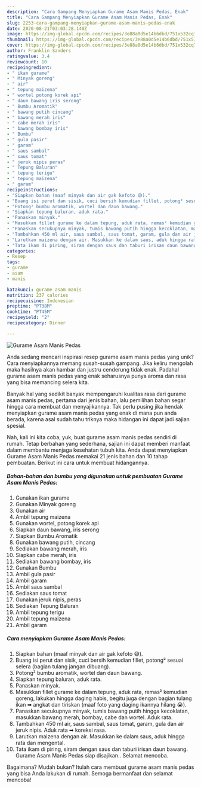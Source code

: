 ```yaml
---
description: "Cara Gampang Menyiapkan Gurame Asam Manis Pedas, Enak"
title: "Cara Gampang Menyiapkan Gurame Asam Manis Pedas, Enak"
slug: 2253-cara-gampang-menyiapkan-gurame-asam-manis-pedas-enak
date: 2020-08-21T03:03:28.140Z
image: https://img-global.cpcdn.com/recipes/3e88a0d5e14b6dbd/751x532cq70/gurame-asam-manis-pedas-foto-resep-utama.jpg
thumbnail: https://img-global.cpcdn.com/recipes/3e88a0d5e14b6dbd/751x532cq70/gurame-asam-manis-pedas-foto-resep-utama.jpg
cover: https://img-global.cpcdn.com/recipes/3e88a0d5e14b6dbd/751x532cq70/gurame-asam-manis-pedas-foto-resep-utama.jpg
author: Franklin Sanders
ratingvalue: 3.4
reviewcount: 10
recipeingredient:
- " ikan gurame"
- " Minyak goreng"
- " air"
- " tepung maizena"
- " wortel potong korek api"
- " daun bawang iris serong"
- " Bumbu Aromatik"
- " bawang putih cincang"
- " bawang merah iris"
- " cabe merah iris"
- " bawang bombay iris"
- " Bumbu"
- " gula pasir"
- " garam"
- " saus sambal"
- " saus tomat"
- " jeruk nipis peras"
- " Tepung Baluran"
- " tepung terigu"
- " tepung maizena"
- " garam"
recipeinstructions:
- "Siapkan bahan (maaf minyak dan air gak kefoto 😅)."
- "Buang isi perut dan sisik, cuci bersih kemudian fillet, potong² sesuai selera (bagian tulang jangan dibuang)."
- "Potong² bumbu aromatik, wortel dan daun bawang."
- "Siapkan tepung baluran, aduk rata."
- "Panaskan minyak."
- "Masukkan fillet gurame ke dalam tepung, aduk rata, remas² kemudian goreng, lakukan hingga daging habis, begitu juga dengan bagian tulang ikan ➡ angkat dan tiriskan (maaf foto yang daging ikannya hilang 😭)."
- "Panaskan secukupnya minyak, tumis bawang putih hingga kecoklatan, masukkan bawang merah, bombay, cabe dan wortel. Aduk rata."
- "Tambahkan 450 ml air, saus sambal, saus tomat, garam, gula dan air jeruk nipis. Aduk rata ➡ koreksi rasa."
- "Larutkan maizena dengan air. Masukkan ke dalam saus, aduk hingga rata dan mengental."
- "Tata ikam di piring, siram dengan saus dan taburi irisan daun bawang. Gurame Asam Manis Pedas siap disajikan.. Selamat mencoba."
categories:
- Resep
tags:
- gurame
- asam
- manis

katakunci: gurame asam manis 
nutrition: 237 calories
recipecuisine: Indonesian
preptime: "PT38M"
cooktime: "PT45M"
recipeyield: "2"
recipecategory: Dinner

---
```



![Gurame Asam Manis Pedas](https://img-global.cpcdn.com/recipes/3e88a0d5e14b6dbd/751x532cq70/gurame-asam-manis-pedas-foto-resep-utama.jpg)

Anda sedang mencari inspirasi resep gurame asam manis pedas yang unik? Cara menyiapkannya memang susah-susah gampang. Jika keliru mengolah maka hasilnya akan hambar dan justru cenderung tidak enak. Padahal gurame asam manis pedas yang enak seharusnya punya aroma dan rasa yang bisa memancing selera kita.



Banyak hal yang sedikit banyak mempengaruhi kualitas rasa dari gurame asam manis pedas, pertama dari jenis bahan, lalu pemilihan bahan segar hingga cara membuat dan menyajikannya. Tak perlu pusing jika hendak menyiapkan gurame asam manis pedas yang enak di mana pun anda berada, karena asal sudah tahu triknya maka hidangan ini dapat jadi sajian spesial.


Nah, kali ini kita coba, yuk, buat gurame asam manis pedas sendiri di rumah. Tetap berbahan yang sederhana, sajian ini dapat memberi manfaat dalam membantu menjaga kesehatan tubuh kita. Anda dapat menyiapkan Gurame Asam Manis Pedas memakai 21 jenis bahan dan 10 tahap pembuatan. Berikut ini cara untuk membuat hidangannya.

<!--inarticleads1-->

##### Bahan-bahan dan bumbu yang digunakan untuk pembuatan Gurame Asam Manis Pedas:

1. Gunakan  ikan gurame
1. Gunakan  Minyak goreng
1. Gunakan  air
1. Ambil  tepung maizena
1. Gunakan  wortel, potong korek api
1. Siapkan  daun bawang, iris serong
1. Siapkan  Bumbu Aromatik
1. Gunakan  bawang putih, cincang
1. Sediakan  bawang merah, iris
1. Siapkan  cabe merah, iris
1. Sediakan  bawang bombay, iris
1. Gunakan  Bumbu
1. Ambil  gula pasir
1. Ambil  garam
1. Ambil  saus sambal
1. Sediakan  saus tomat
1. Gunakan  jeruk nipis, peras
1. Sediakan  Tepung Baluran
1. Ambil  tepung terigu
1. Ambil  tepung maizena
1. Ambil  garam




<!--inarticleads2-->

##### Cara menyiapkan Gurame Asam Manis Pedas:

1. Siapkan bahan (maaf minyak dan air gak kefoto 😅).
1. Buang isi perut dan sisik, cuci bersih kemudian fillet, potong² sesuai selera (bagian tulang jangan dibuang).
1. Potong² bumbu aromatik, wortel dan daun bawang.
1. Siapkan tepung baluran, aduk rata.
1. Panaskan minyak.
1. Masukkan fillet gurame ke dalam tepung, aduk rata, remas² kemudian goreng, lakukan hingga daging habis, begitu juga dengan bagian tulang ikan ➡ angkat dan tiriskan (maaf foto yang daging ikannya hilang 😭).
1. Panaskan secukupnya minyak, tumis bawang putih hingga kecoklatan, masukkan bawang merah, bombay, cabe dan wortel. Aduk rata.
1. Tambahkan 450 ml air, saus sambal, saus tomat, garam, gula dan air jeruk nipis. Aduk rata ➡ koreksi rasa.
1. Larutkan maizena dengan air. Masukkan ke dalam saus, aduk hingga rata dan mengental.
1. Tata ikam di piring, siram dengan saus dan taburi irisan daun bawang. Gurame Asam Manis Pedas siap disajikan.. Selamat mencoba.




Bagaimana? Mudah bukan? Itulah cara membuat gurame asam manis pedas yang bisa Anda lakukan di rumah. Semoga bermanfaat dan selamat mencoba!
